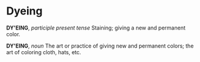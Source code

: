 # Dyeing

**DY'EING**, _participle present tense_ Staining; giving a new and permanent color.

**DY'EING**, _noun_ The art or practice of giving new and permanent colors; the art of coloring cloth, hats, etc.